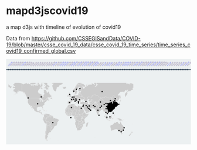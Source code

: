 # mapd3jscovid19
a map d3js with timeline of evolution of covid19

Data from 
 https://github.com/CSSEGISandData/COVID-19/blob/master/csse_covid_19_data/csse_covid_19_time_series/time_series_covid19_confirmed_global.csv


[![video](screenshot.png)](https://youtu.be/xL2MTCgiKwM)



